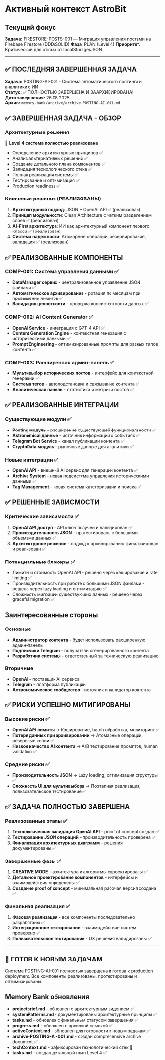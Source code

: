 # Активный контекст AstroBit

## Текущий фокус
**Задача:** FIRESTORE-POSTS-001 — Миграция управления постами на Firebase Firestore (DDD/SOLID)
**Фаза:** PLAN (Level 4)
**Приоритет:** Критический для отказа от localStorage/JSON

---

## ✅ ПОСЛЕДНЯЯ ЗАВЕРШЕННАЯ ЗАДАЧА

**Задача:** POSTING-AI-001 - Система автоматического постинга и аналитики с ИИ  
**Статус:** ✅ ПОЛНОСТЬЮ ЗАВЕРШЕНА И ЗААРХИВИРОВАНА!  
**Дата завершения:** 26.08.2025  
**Архив:** `memory-bank/archive/archive-POSTING-AI-001.md`  

## ✅ ЗАВЕРШЕННАЯ ЗАДАЧА - ОБЗОР

### Архитектурные решения
🚀 **Level 4 система полностью реализована**
- Определение архитектурных принципов ✅
- Анализ альтернативных решений ✅
- Создание детального плана компонентов ✅
- Валидация технологического стека ✅
- Полная реализация системы ✅
- Тестирование и оптимизация ✅
- Production readiness ✅

### Ключевые решения (РЕАЛИЗОВАНЫ)
1. **Архитектурный подход**: JSON + OpenAI API ✅ (реализован)
2. **Принцип модульности**: Clean Architecture с четким разделением слоев ✅ (реализован)
3. **AI-First архитектура**: ИИ как архитектурный компонент первого класса ✅ (реализован)
4. **Система надежности**: Атомарные операции, резервирование, валидация ✅ (реализован)

## ✅ РЕАЛИЗОВАННЫЕ КОМПОНЕНТЫ

### COMP-001: Система управления данными ✅
- **DataManager сервис** - централизованное управление JSON файлами ✅
- **Автоматическое архивирование** - ротация по месяцам при превышении лимитов ✅
- **Валидация целостности** - проверка консистентности данных ✅

### COMP-002: AI Content Generator ✅
- **OpenAI Service** - интеграция с GPT-4 API ✅
- **Content Generation Engine** - контекстная генерация с историческими данными ✅
- **Prompt Engineering** - оптимизированные промпты для разных типов контента ✅

### COMP-003: Расширенная админ-панель ✅
- **Мультивыбор исторических постов** - интерфейс для контекстной генерации ✅
- **Система тегов** - автоподстановка и связывание контента ✅
- **Аналитическая панель** - статистика и метрики постов ✅

## ✅ РЕАЛИЗОВАННЫЕ ИНТЕГРАЦИИ

### Существующие модули ✅
- **Posting модуль** - расширение существующей функциональности ✅
- **Astronomical данные** - источник информации о событиях ✅
- **Telegram Bot Service** - канал публикации контента ✅
- **CryptoData модуль** - рыночные данные для аналитики ✅

### Новые интеграции ✅
- **OpenAI API** - внешний AI сервис для генерации контента ✅
- **Archive System** - новая подсистема управления историческими данными ✅
- **Tag Management** - новая система категоризации и поиска ✅

## ✅ РЕШЕННЫЕ ЗАВИСМОСТИ

### Критические зависимости ✅
1. **OpenAI API доступ** - API ключ получен и валидирован ✅
2. **Производительность JSON** - протестировано с большими объемами данных ✅
3. **Архитектурное решение** - подход к архивированию финализирован и реализован ✅

### Потенциальные блокеры ✅
- Лимиты и стоимость OpenAI API - решено через кэширование и rate limiting ✅
- Производительность при работе с большими JSON файлами - решено через lazy loading и оптимизацию ✅
- Сложность миграции существующих данных - решено через graceful migration ✅

## Заинтересованные стороны
### Основные
- **Администратор контента** - будет использовать расширенную админ-панель
- **Подписчики Telegram** - получатели сгенерированного контента
- **Разработчик системы** - ответственный за техническую реализацию

### Вторичные  
- **OpenAI** - поставщик AI сервиса
- **Telegram** - платформа публикации
- **Астрономическое сообщество** - источник и валидатор контента

## ✅ РИСКИ УСПЕШНО МИТИГИРОВАНЫ

### Высокие риски ✅
- **OpenAI API лимиты** → Кэширование, batch обработка, мониторинг ✅
- **Потеря данных при архивировании** → Атомарные операции, резервные копии ✅
- **Низкое качество AI контента** → A/B тестирование промптов, human validation ✅

### Средние риски ✅
- **Производительность JSON** → Lazy loading, оптимизация структуры ✅
- **Сложность UI для мультивыбора** → Поэтапная реализация, пользовательское тестирование ✅

## ✅ ЗАДАЧА ПОЛНОСТЬЮ ЗАВЕРШЕНА

### Реализованные этапы ✅
1. **Технологическая валидация OpenAI API** - proof of concept создан ✅
2. **Тестирование JSON операций** - производительность проверена ✅
3. **Финализация архитектурных диаграмм** - решения документированы ✅

### Завершенные фазы ✅
1. **CREATIVE MODE** - архитектура и алгоритмы спроектированы ✅
2. **Детальное проектирование компонентов** - интерфейсы и взаимодействия определены ✅
3. **Создание proof of concept** - минимальная рабочая версия создана ✅

### Финальная реализация ✅
1. **Фазовая реализация** - все компоненты последовательно разработаны ✅
2. **Интеграционное тестирование** - взаимодействие систем проверено ✅
3. **Пользовательское тестирование** - UX решения валидированы ✅

---

## 🚀 ГОТОВ К НОВЫМ ЗАДАЧАМ

Система POSTING-AI-001 полностью завершена и готова к production deployment. Все компоненты реализованы, протестированы и оптимизированы.

## Memory Bank обновления
- **projectbrief.md** - обновлен с архитектурным видением ✅
- **systemPatterns.md** - документированы архитектурные принципы ✅
- **tasks.md** - обновлен с финальным статусом завершения ✅
- **progress.md** - обновлен с архивной ссылкой ✅
- **activeContext.md** - обновлен для готовности к новым задачам ✅
- **archive-POSTING-AI-001.md** - создан comprehensive archive document ✅
- **techContext.md** - зафиксирован технологический стек 🔄
- **tasks.md** - создан детальный план Level 4 ✅
